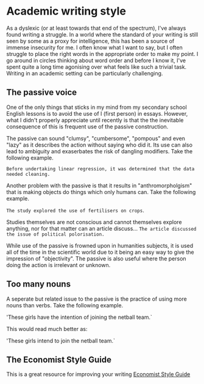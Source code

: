 # Academic writing style

As a dyslexic (or at least towards that end of the spectrum), I've always found writing a struggle. In a world where the standard of your writing is still seen by some as a proxy for intelligence, this has been a source of immense insecurity for me. I often know what I want to say, but I often struggle to place the right words in the appropriate order to make my point. I go around in circles thinking about word order and before I know it, I've spent quite a long time agonising over what feels like such a trivial task. Writing in an academic setting can be particularly challenging.

## The passive voice

One of the only things that sticks in my mind from my secondary school English lessons is to avoid the use of I (first person) in essays. However, what I didn't properly appreciate until recently is that the the inevitable consequence of this is frequent use of the passive construction. 

The passive can sound "clumsy", "cumbersome", "pompous" and even "lazy" as it describes the action without saying who did it. Its use can also lead to ambiguity and exaserbates the risk of dangling modifiers. Take the following example.

`Before undertaking linear regression, it was determined that the data needed cleaning.`

Another problem with the passive is that it results in "anthromorpholgism" that is making objects do things which only humans can. Take the following example. 

`The study explored the use of fertilisers on crops`. 

Studies themselves are not conscious and cannot themselves explore anything, nor for that matter can an article discuss...
`The article discussed the issue of political polorisation.`

While use of the passive is frowned upon in humanities subjects, it is used all of the time in the scientific world due to it being an easy way to give the impression of "objectivity". The passive is also useful where the person doing the action is irrelevant or unknown. 

## Too many nouns

A seperate but related issue to the passive is the practice of using more nouns than verbs. Take the following example. 

'These girls have the intention of joining the netball team.`

This would read much better as:

'These girls intend to join the netball team.`

## The Economist Style Guide

This is a great resource for improving your writing
[Economist Style Guide](https://cdn.static-economist.com/sites/default/files/store/Style_Guide_2015.pdf)

